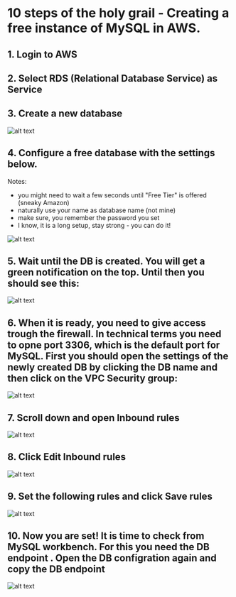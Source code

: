 # 10 steps of the holy grail - Creating a free instance of MySQL in AWS.

## 1. Login to AWS

## 2. Select RDS (Relational Database Service) as Service 

## 3. Create a new database
![alt text](https://github.com/salacika/DE1SQL/blob/master/SQL1/AWS/0.png?raw=true)

## 4. Configure a free database with the settings below.

Notes: 
- you might need to wait a few seconds until "Free Tier" is offered (sneaky Amazon) 
- naturally use your name as database name (not mine)  
- make sure, you remember the password you set
- I know, it is a long setup, stay strong - you can do it!

![alt text](https://github.com/salacika/DE1SQL/blob/master/SQL1/AWS/1.png?raw=true)

## 5. Wait until the DB is created. You will get a green notification on the top. Until then you should see this:

![alt text](https://github.com/salacika/DE1SQL/blob/master/SQL1/AWS/2.png?raw=true)

## 6. When it is ready, you need to give access trough the firewall. In technical terms you need to opne port 3306, which is the default port for MySQL. First you should open the settings of the newly created DB by clicking the DB name and then click on the VPC Security group:

![alt text](https://github.com/salacika/DE1SQL/blob/master/SQL1/AWS/3.png?raw=true)

## 7. Scroll down and open Inbound rules

![alt text](https://github.com/salacika/DE1SQL/blob/master/SQL1/AWS/4.png?raw=true)

## 8. Click Edit Inbound rules

![alt text](https://github.com/salacika/DE1SQL/blob/master/SQL1/AWS/5.png?raw=true)


## 9. Set the following rules and click Save rules

![alt text](https://github.com/salacika/DE1SQL/blob/master/SQL1/AWS/6.png?raw=true)

## 10. Now you are set! It is time to check from MySQL workbench. For this you need the DB endpoint . Open the DB configration again and copy the DB endpoint

![alt text](https://github.com/salacika/DE1SQL/blob/master/SQL1/AWS/7.png?raw=true)


